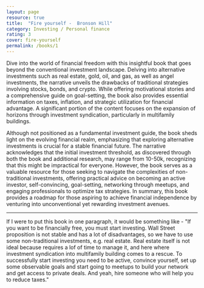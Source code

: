```yaml
---
layout: page
resource: true
title:  "Fire yourself -  Bronson Hill"
category: Investing / Personal finance
rating: 3
cover: fire-yourself
permalink: /books/1
---
```


Dive into the world of financial freedom with this insightful book that goes beyond the conventional investment landscape.
Delving into alternative investments such as real estate, gold, oil, and gas, as well as angel investments, the narrative
unveils the drawbacks of traditional strategies involving stocks, bonds, and crypto. While offering motivational stories and
a comprehensive guide on goal-setting, the book also provides essential information on taxes, inflation, and strategic utilization
for financial advantage. A significant portion of the content focuses on the expansion of horizons through investment syndication,
particularly in multifamily buildings.

Although not positioned as a fundamental investment guide, the book sheds light on the evolving financial realm, emphasizing
that exploring alternative investments is crucial for a stable financial future. The narrative acknowledges that the initial
investment threshold, as discovered through both the book and additional research, may range from 10-50k, recognizing that this
might be impractical for everyone. However, the book serves as a valuable resource for those seeking to navigate the complexities
of non-traditional investments, offering practical advice on becoming an active investor, self-convincing, goal-setting, networking
through meetups, and engaging professionals to optimize tax strategies. In summary, this book provides a roadmap for those aspiring
to achieve financial independence by venturing into unconventional yet rewarding investment avenues.

<hr>

If I were to put this book in one paragraph, it would be something like - "If you want to be financially free, you must start investing. Wall Street
proposition is not stable and has a lot of disadvantages, so we have to use some non-traditional investments, e.g. real estate. Real estate itself is not ideal
because requires a lof of time to manage it, and here where investment syndication into multifamily building comes to a rescue. To successfully start
investing you need to be active, convince yourself, set up some observable goals and start going to meetups to build your network and get access
to private deals. And yeah, hire someone who will help you to reduce taxes."
